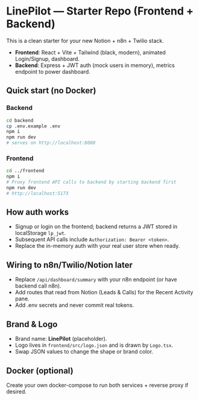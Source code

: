 # LinePilot — Starter Repo (Frontend + Backend)

This is a clean starter for your new Notion + n8n + Twilio stack.

- **Frontend**: React + Vite + Tailwind (black, modern), animated Login/Signup, dashboard.
- **Backend**: Express + JWT auth (mock users in memory), metrics endpoint to power dashboard.

## Quick start (no Docker)

### Backend
```bash
cd backend
cp .env.example .env
npm i
npm run dev
# serves on http://localhost:8080
```

### Frontend
```bash
cd ../frontend
npm i
# Proxy frontend API calls to backend by starting backend first
npm run dev
# http://localhost:5173
```

## How auth works
- Signup or login on the frontend; backend returns a JWT stored in localStorage `lp_jwt`.
- Subsequent API calls include `Authorization: Bearer <token>`.
- Replace the in-memory auth with your real user store when ready.

## Wiring to n8n/Twilio/Notion later
- Replace `/api/dashboard/summary` with your n8n endpoint (or have backend call n8n).
- Add routes that read from Notion (Leads & Calls) for the Recent Activity pane.
- Add .env secrets and never commit real tokens.

## Brand & Logo
- Brand name: **LinePilot** (placeholder).
- Logo lives in `frontend/src/logo.json` and is drawn by `Logo.tsx`.
- Swap JSON values to change the shape or brand color.

## Docker (optional)
Create your own docker-compose to run both services + reverse proxy if desired.
